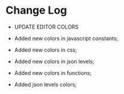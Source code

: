 # Change Log

* UPDATE EDITOR COLORS

* Added new colors in javascript constants;
* Added new colors in css;
* Added new colors in json levels;
* Added new colors in functions;
* Added json levels colors;